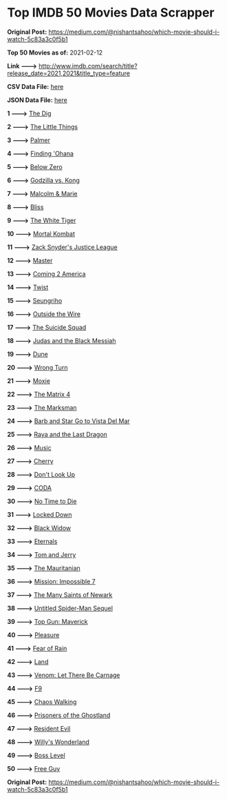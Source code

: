 # Top IMDB 50 Movies Data Scrapper

**Original Post:** https://medium.com/@nishantsahoo/which-movie-should-i-watch-5c83a3c0f5b1

**Top 50 Movies as of:** 2021-02-12

**Link --->** http://www.imdb.com/search/title?release_date=2021,2021&title_type=feature

**CSV Data File:** [here](/Data/data.csv)

**JSON Data File:** [here](/Data/data.json)

**1 --->** [The Dig](https://www.imdb.com/title/tt3661210/?ref_=adv_li_tt)

**2 --->** [The Little Things](https://www.imdb.com/title/tt10016180/?ref_=adv_li_tt)

**3 --->** [Palmer](https://www.imdb.com/title/tt6857376/?ref_=adv_li_tt)

**4 --->** [Finding 'Ohana](https://www.imdb.com/title/tt10332588/?ref_=adv_li_tt)

**5 --->** [Below Zero](https://www.imdb.com/title/tt9845564/?ref_=adv_li_tt)

**6 --->** [Godzilla vs. Kong](https://www.imdb.com/title/tt5034838/?ref_=adv_li_tt)

**7 --->** [Malcolm & Marie](https://www.imdb.com/title/tt12676326/?ref_=adv_li_tt)

**8 --->** [Bliss](https://www.imdb.com/title/tt10333426/?ref_=adv_li_tt)

**9 --->** [The White Tiger](https://www.imdb.com/title/tt6571548/?ref_=adv_li_tt)

**10 --->** [Mortal Kombat](https://www.imdb.com/title/tt0293429/?ref_=adv_li_tt)

**11 --->** [Zack Snyder's Justice League](https://www.imdb.com/title/tt12361974/?ref_=adv_li_tt)

**12 --->** [Master](https://www.imdb.com/title/tt10579952/?ref_=adv_li_tt)

**13 --->** [Coming 2 America](https://www.imdb.com/title/tt6802400/?ref_=adv_li_tt)

**14 --->** [Twist](https://www.imdb.com/title/tt10077034/?ref_=adv_li_tt)

**15 --->** [Seungriho](https://www.imdb.com/title/tt12838766/?ref_=adv_li_tt)

**16 --->** [Outside the Wire](https://www.imdb.com/title/tt10451914/?ref_=adv_li_tt)

**17 --->** [The Suicide Squad](https://www.imdb.com/title/tt6334354/?ref_=adv_li_tt)

**18 --->** [Judas and the Black Messiah](https://www.imdb.com/title/tt9784798/?ref_=adv_li_tt)

**19 --->** [Dune](https://www.imdb.com/title/tt1160419/?ref_=adv_li_tt)

**20 --->** [Wrong Turn](https://www.imdb.com/title/tt9110170/?ref_=adv_li_tt)

**21 --->** [Moxie](https://www.imdb.com/title/tt6432466/?ref_=adv_li_tt)

**22 --->** [The Matrix 4](https://www.imdb.com/title/tt10838180/?ref_=adv_li_tt)

**23 --->** [The Marksman](https://www.imdb.com/title/tt6902332/?ref_=adv_li_tt)

**24 --->** [Barb and Star Go to Vista Del Mar](https://www.imdb.com/title/tt3797512/?ref_=adv_li_tt)

**25 --->** [Raya and the Last Dragon](https://www.imdb.com/title/tt5109280/?ref_=adv_li_tt)

**26 --->** [Music](https://www.imdb.com/title/tt7541720/?ref_=adv_li_tt)

**27 --->** [Cherry](https://www.imdb.com/title/tt9130508/?ref_=adv_li_tt)

**28 --->** [Don't Look Up](https://www.imdb.com/title/tt11286314/?ref_=adv_li_tt)

**29 --->** [CODA](https://www.imdb.com/title/tt10366460/?ref_=adv_li_tt)

**30 --->** [No Time to Die](https://www.imdb.com/title/tt2382320/?ref_=adv_li_tt)

**31 --->** [Locked Down](https://www.imdb.com/title/tt13061914/?ref_=adv_li_tt)

**32 --->** [Black Widow](https://www.imdb.com/title/tt3480822/?ref_=adv_li_tt)

**33 --->** [Eternals](https://www.imdb.com/title/tt9032400/?ref_=adv_li_tt)

**34 --->** [Tom and Jerry](https://www.imdb.com/title/tt1361336/?ref_=adv_li_tt)

**35 --->** [The Mauritanian](https://www.imdb.com/title/tt4761112/?ref_=adv_li_tt)

**36 --->** [Mission: Impossible 7](https://www.imdb.com/title/tt9603212/?ref_=adv_li_tt)

**37 --->** [The Many Saints of Newark](https://www.imdb.com/title/tt8110232/?ref_=adv_li_tt)

**38 --->** [Untitled Spider-Man Sequel](https://www.imdb.com/title/tt10872600/?ref_=adv_li_tt)

**39 --->** [Top Gun: Maverick](https://www.imdb.com/title/tt1745960/?ref_=adv_li_tt)

**40 --->** [Pleasure](https://www.imdb.com/title/tt8550054/?ref_=adv_li_tt)

**41 --->** [Fear of Rain](https://www.imdb.com/title/tt10037014/?ref_=adv_li_tt)

**42 --->** [Land](https://www.imdb.com/title/tt10265034/?ref_=adv_li_tt)

**43 --->** [Venom: Let There Be Carnage](https://www.imdb.com/title/tt7097896/?ref_=adv_li_tt)

**44 --->** [F9](https://www.imdb.com/title/tt5433138/?ref_=adv_li_tt)

**45 --->** [Chaos Walking](https://www.imdb.com/title/tt2076822/?ref_=adv_li_tt)

**46 --->** [Prisoners of the Ghostland](https://www.imdb.com/title/tt6372694/?ref_=adv_li_tt)

**47 --->** [Resident Evil](https://www.imdb.com/title/tt6920084/?ref_=adv_li_tt)

**48 --->** [Willy's Wonderland](https://www.imdb.com/title/tt8114980/?ref_=adv_li_tt)

**49 --->** [Boss Level](https://www.imdb.com/title/tt7638348/?ref_=adv_li_tt)

**50 --->** [Free Guy](https://www.imdb.com/title/tt6264654/?ref_=adv_li_tt)

**Original Post:** https://medium.com/@nishantsahoo/which-movie-should-i-watch-5c83a3c0f5b1
